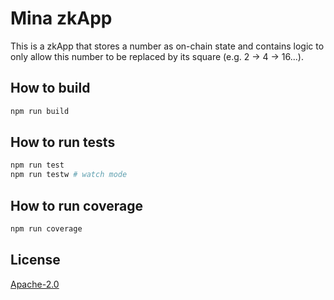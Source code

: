 # Mina zkApp

This is a zkApp that stores a number as on-chain state and contains logic to only allow this number to be replaced by its square (e.g. 2 -> 4 -> 16...).

## How to build

```sh
npm run build
```

## How to run tests

```sh
npm run test
npm run testw # watch mode
```

## How to run coverage

```sh
npm run coverage
```

## License

[Apache-2.0](LICENSE)
